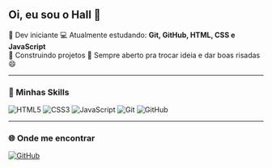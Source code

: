 ## Oi, eu sou o Hall 👋

🖤 Dev iniciante
💻 Atualmente estudando: **Git, GitHub, HTML, CSS e JavaScript**  
🚀 Construindo projetos 
💬 Sempre aberto pra trocar ideia e dar boas risadas 😄  

---

### 💾 Minhas Skills

![HTML5](https://img.shields.io/badge/-HTML5-E34F26?style=flat&logo=html5&logoColor=fff)
![CSS3](https://img.shields.io/badge/-CSS3-1572B6?style=flat&logo=css3&logoColor=fff)
![JavaScript](https://img.shields.io/badge/-JavaScript-F7DF1E?style=flat&logo=javascript&logoColor=000)
![Git](https://img.shields.io/badge/-Git-F05032?style=flat&logo=git&logoColor=fff)
![GitHub](https://img.shields.io/badge/-GitHub-181717?style=flat&logo=github&logoColor=fff)

---

### 🌐 Onde me encontrar

[![GitHub](https://img.shields.io/badge/-GitHub-181717?style=flat&logo=github&logoColor=fff)](https://github.com/Hall065)
